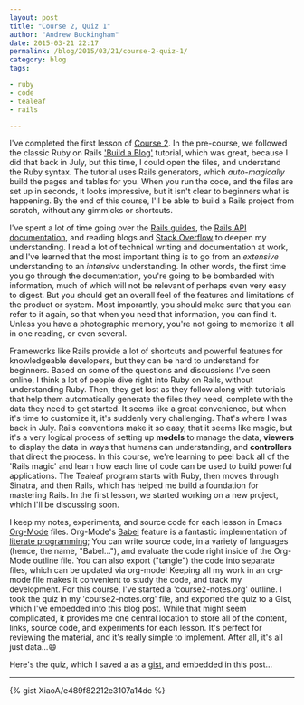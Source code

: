 ```yaml
---
layout: post
title: "Course 2, Quiz 1"
author: "Andrew Buckingham"
date: 2015-03-21 22:17
permalink: /blog/2015/03/21/course-2-quiz-1/
category: blog
tags:

- ruby
- code
- tealeaf
- rails

---
```


I've completed the first lesson of [Course 2][course 2]. In the pre-course, we followed the classic Ruby on Rails ['Build a Blog'][build a blog] tutorial, which was great, because I did that back in July, but this time, I could open the files, and understand the Ruby syntax. The tutorial uses Rails generators, which *auto-magically* build the pages and tables for you. When you run the code, and the files are set up in seconds, it looks impressive, but it isn't clear to beginners what is happening. By the end of this course, I'll be able to build a Rails project from scratch, without any gimmicks or shortcuts. 

I've spent a lot of time going over the [Rails guides][rails guides], the [Rails API documentation][rails api], and reading blogs and [Stack Overflow][stack overflow] to deepen my understanding. I read a lot of technical writing and documentation at work, and I've learned that the most important thing is to go from an *extensive* understanding to an *intensive* understanding. In other words, the first time you go through the documentation, you're going to be bombarded with information, much of which will not be relevant of perhaps even very easy to digest. But you should get an overall feel of the features and limitations of the product or system. Most imporantly, you should make sure that you can refer to it again, so that when you need that information, you can find it. Unless you have a photographic memory, you're not going to memorize it all in one reading, or even several.

<!-- more -->

Frameworks like Rails provide a lot of shortcuts and powerful features for knowledgeable developers, but they can be hard to understand for beginners. Based on some of the questions and discussions I've seen online, I think a lot of people dive right into Ruby on Rails, without understanding Ruby. Then, they get lost as they follow along with tutorials that help them automatically generate the files they need, complete with the data they need to get started. It seems like a great convenience, but when it's time to customize it, it's suddenly very challenging. That's where I was back in July. Rails conventions make it so easy, that it seems like magic, but it's a very logical process of setting up **models** to manage the data, **viewers** to display the data in ways that humans can understanding, and **controllers** that direct the process. In this course, we're learning to peel back all of the 'Rails magic' and learn how each line of code can be used to build powerful applications. The Tealeaf program starts with Ruby, then moves through Sinatra, and then Rails, which has helped me build a foundation for mastering Rails. In the first lesson, we started working on a new project, which I'll be discussing soon.

I keep my notes, experiments, and source code for each lesson in Emacs [Org-Mode][orgmode] files. Org-Mode's [Babel][babel] feature is a fantastic implementation of [literate programming][literate]; You can write source code, in a variety of languages (hence, the name, "Babel..."), and evaluate the code right inside of the Org-Mode outline file. You can also export ("tangle") the code into separate files, which can be updated via org-mode! Keeping all my work in an org-mode file makes it convenient to study the code, and track my development. For this course, I've started a 'course2-notes.org' outline. I took the quiz in my 'course2-notes.org' file, and exported the quiz to a Gist, which I've embedded into this blog post. While that might seem complicated, it provides me one central location to store all of the content, links, source code, and experiments for each lesson. It's perfect for reviewing the material, and it's really simple to implement. After all, it's all just data...:smile:

Here's the quiz, which I saved a as a [gist][gist], and embedded in this post...

---

{% gist XiaoA/e489f82212e3107a14dc %}

[course 2]: http://www.gotealeaf.com/curriculum#!rails
[build a blog]: http://guides.rubyonrails.org/getting_started.html
[rails guides]: http://guides.rubyonrails.org/index.html
[rails api]: http://api.rubyonrails.org
[stack overflow]: http://stackoverflow.com/search?q=Rails
[orgmode]: http://www.orgmode.org
[babel]: http://orgmode.org/worg/org-contrib/babel/intro.html
[literate]: http://en.wikipedia.org/wiki/Literate_programming
[gist]: https://gist.github.com/XiaoA/e489f82212e3107a14dc#file-tl_course2_quiz1-org
